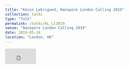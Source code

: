 ```yaml
---
title: "Kévin Lebrigand, Nanopore London Calling 2019"
collection: talks
type: "Talk"
permalink: /talks/KL_LC2019
venue: "Nanopore London Calling 2019"
date: 2019-05-24
location: "London, UK"
---
```


<iframe src="https://player.vimeo.com/video/338854926" width="100" height="50" frameborder="0" allow="autoplay; fullscreen; picture-in-picture" allowfullscreen></iframe>
